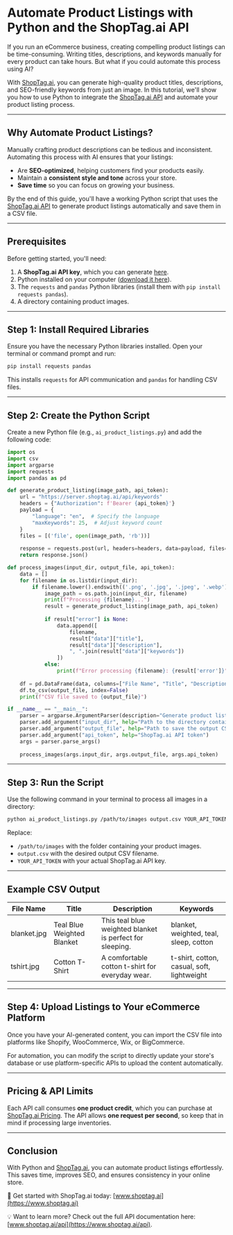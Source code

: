 # Automate Product Listings with Python and the ShopTag.ai API

If you run an eCommerce business, creating compelling product listings can be time-consuming. Writing titles, descriptions, and keywords manually for every product can take hours. But what if you could automate this process using AI?

With [ShopTag.ai](https://www.shoptag.ai), you can generate high-quality product titles, descriptions, and SEO-friendly keywords from just an image. In this tutorial, we'll show you how to use Python to integrate the [ShopTag.ai API](https://www.shoptag.ai/api) and automate your product listing process.

---

## Why Automate Product Listings?

Manually crafting product descriptions can be tedious and inconsistent. Automating this process with AI ensures that your listings:

- Are **SEO-optimized**, helping customers find your products easily.
- Maintain a **consistent style and tone** across your store.
- **Save time** so you can focus on growing your business.

By the end of this guide, you'll have a working Python script that uses the [ShopTag.ai API](https://www.shoptag.ai/api) to generate product listings automatically and save them in a CSV file.

---

## Prerequisites

Before getting started, you'll need:

1. A **ShopTag.ai API key**, which you can generate [here](https://www.shoptag.ai/api).
2. Python installed on your computer ([download it here](https://www.python.org/downloads/)).
3. The `requests` and `pandas` Python libraries (install them with `pip install requests pandas`).
4. A directory containing product images.

---

## Step 1: Install Required Libraries

Ensure you have the necessary Python libraries installed. Open your terminal or command prompt and run:

```sh
pip install requests pandas
```

This installs `requests` for API communication and `pandas` for handling CSV files.

---

## Step 2: Create the Python Script

Create a new Python file (e.g., `ai_product_listings.py`) and add the following code:

```python
import os
import csv
import argparse
import requests
import pandas as pd

def generate_product_listing(image_path, api_token):
    url = "https://server.shoptag.ai/api/keywords"
    headers = {"Authorization": f'Bearer {api_token}'}
    payload = {
        "language": "en",  # Specify the language
        "maxKeywords": 25,  # Adjust keyword count
    }
    files = [('file', open(image_path, 'rb'))]
    
    response = requests.post(url, headers=headers, data=payload, files=files)
    return response.json()

def process_images(input_dir, output_file, api_token):
    data = []
    for filename in os.listdir(input_dir):
        if filename.lower().endswith(('.png', '.jpg', '.jpeg', '.webp')):
            image_path = os.path.join(input_dir, filename)
            print(f"Processing {filename}...")
            result = generate_product_listing(image_path, api_token)
            
            if result["error"] is None:
                data.append([
                    filename,
                    result["data"]["title"],
                    result["data"]["description"],
                    ", ".join(result["data"]["keywords"])
                ])
            else:
                print(f"Error processing {filename}: {result['error']}")
    
    df = pd.DataFrame(data, columns=["File Name", "Title", "Description", "Keywords"])
    df.to_csv(output_file, index=False)
    print(f"CSV file saved to {output_file}")

if __name__ == "__main__":
    parser = argparse.ArgumentParser(description="Generate product listings using ShopTag.ai API")
    parser.add_argument("input_dir", help="Path to the directory containing product images")
    parser.add_argument("output_file", help="Path to save the output CSV file")
    parser.add_argument("api_token", help="ShopTag.ai API token")
    args = parser.parse_args()
    
    process_images(args.input_dir, args.output_file, args.api_token)
```

---

## Step 3: Run the Script

Use the following command in your terminal to process all images in a directory:

```sh
python ai_product_listings.py /path/to/images output.csv YOUR_API_TOKEN
```

Replace:
- `/path/to/images` with the folder containing your product images.
- `output.csv` with the desired output CSV filename.
- `YOUR_API_TOKEN` with your actual ShopTag.ai API key.

---

## Example CSV Output

| File Name            | Title                    | Description                                   | Keywords               |
|----------------------|-------------------------|-----------------------------------------------|------------------------|
| blanket.jpg         | Teal Blue Weighted Blanket | This teal blue weighted blanket is perfect for sleeping. | blanket, weighted, teal, sleep, cotton |
| tshirt.jpg          | Cotton T-Shirt            | A comfortable cotton t-shirt for everyday wear. | t-shirt, cotton, casual, soft, lightweight |

---

## Step 4: Upload Listings to Your eCommerce Platform

Once you have your AI-generated content, you can import the CSV file into platforms like Shopify, WooCommerce, Wix, or BigCommerce.

For automation, you can modify the script to directly update your store's database or use platform-specific APIs to upload the content automatically.

---

## Pricing & API Limits

Each API call consumes **one product credit**, which you can purchase at [ShopTag.ai Pricing](https://www.shoptag.ai/pricing). The API allows **one request per second**, so keep that in mind if processing large inventories.

---

## Conclusion

With Python and [ShopTag.ai](https://www.shoptag.ai), you can automate product listings effortlessly. This saves time, improves SEO, and ensures consistency in your online store.

🔗 Get started with ShopTag.ai today: [www.shoptag.ai](https://www.shoptag.ai)

💡 Want to learn more? Check out the full API documentation here: [www.shoptag.ai/api](https://www.shoptag.ai/api).
